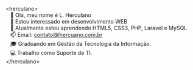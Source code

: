 &lt;herculano&gt; <br>
 &nbsp;&nbsp;  👋 Olá, meu nome é L. Herculano <br>
 &nbsp;&nbsp;  👀 Estou interessado em desenvolvimento WEB <br>
 &nbsp;&nbsp;  🌱 Atualmente estou aprendendo HTML5, CSS3, PHP, Laravel e MySQL <br>
 &nbsp;&nbsp;  📫 Email: contato@lhercuano.com.br <br>
 &nbsp;&nbsp;  &#127891; Graduando em Gestão da Tecnologia da Informação. <br>
 &nbsp;&nbsp;  &#128187; Trabalho como Suporte de TI. <br>
&lt;/herculano&gt;
